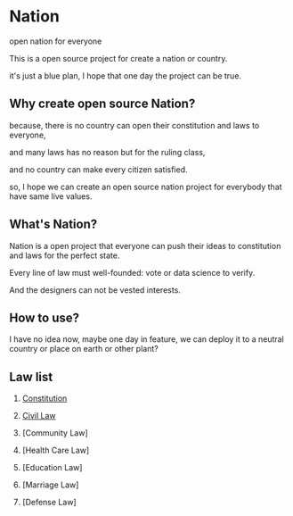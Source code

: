 # Nation

open nation for everyone

This is a open source project for create a nation or country.

it's just a blue plan, I hope that one day the project can be true.

## Why create open source Nation?

because, there is no country can open their constitution and laws to everyone, 

and many laws has no reason but for the ruling class, 

and no country can make every citizen satisfied.

so, I hope we can create an open source nation project for everybody that have same live values.

## What's Nation?

Nation is a open project that everyone can push their ideas to constitution and laws for the perfect state.

Every line of law must well-founded: vote or data science to verify.

And the designers can not be vested interests.

## How to use?

I have no idea now, maybe one day in feature, we can deploy it to a neutral country or place on earth or other plant?

## Law list

1. [Constitution](./Constitution.md)

2. [Civil Law](./Civil_Law.md)

3. [Community Law]

4. [Health Care Law]

5. [Education Law]

6. [Marriage Law]

7. [Defense Law]
